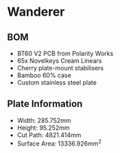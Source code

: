 # Wanderer

## BOM

+ BT60 V2 PCB from Polarity Works
+ 65x Novelkeys Cream Linears
+ Cherry plate-mount stabilisers
+ Bamboo 60% case
+ Custom stainless steel plate

## Plate Information

+ Width: 285.752mm
+ Height: 95.252mm
+ Cut Path: 4821.414mm
+ Surface Area: 13336.926mm<sup>2</sup>